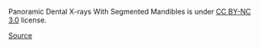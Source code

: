 Panoramic Dental X-rays With Segmented Mandibles is under [CC BY-NC 3.0](https://creativecommons.org/licenses/by-nc/3.0/) license.

[Source](https://data.mendeley.com/datasets/hxt48yk462/2)